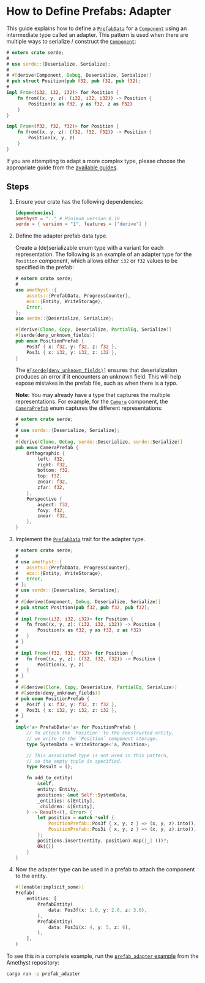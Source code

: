 # How to Define Prefabs: Adapter

This guide explains how to define a [`PrefabData`] for a [`Component`] using an intermediate type called an adapter. This pattern is used when there are multiple ways to serialize / construct the [`Component`]:

```rust
# extern crate serde;
# 
# use serde::{Deserialize, Serialize};
# 
# #[derive(Component, Debug, Deserialize, Serialize)]
# pub struct Position(pub f32, pub f32, pub f32);
# 
impl From<(i32, i32, i32)> for Position {
    fn from((x, y, z): (i32, i32, i32)) -> Position {
        Position(x as f32, y as f32, z as f32)
    }
}

impl From<(f32, f32, f32)> for Position {
    fn from((x, y, z): (f32, f32, f32)) -> Position {
        Position(x, y, z)
    }
}
```

If you are attempting to adapt a more complex type, please choose the appropriate guide from the [available guides][bk_prefab_prelude].

## Steps

1. Ensure your crate has the following dependencies:

   ```toml
   [dependencies]
   amethyst = ".." # Minimum version 0.10
   serde = { version = "1", features = ["derive"] }
   ```

1. Define the adapter prefab data type.

   Create a (de)serializable enum type with a variant for each representation. The following is an example of an adapter type for the `Position` component, which allows either `i32` or `f32` values to be specified in the prefab:

   ```rust
   # extern crate serde;
   # 
   use amethyst::{
       assets::{PrefabData, ProgressCounter},
       ecs::{Entity, WriteStorage},
       Error,
   };
   use serde::{Deserialize, Serialize};

   #[derive(Clone, Copy, Deserialize, PartialEq, Serialize)]
   #[serde(deny_unknown_fields)]
   pub enum PositionPrefab {
       Pos3f { x: f32, y: f32, z: f32 },
       Pos3i { x: i32, y: i32, z: i32 },
   }
   ```

   The [`#[serde(deny_unknown_fields)]`][ser_unk] ensures that deserialization produces an error if it encounters an unknown field. This will help expose mistakes in the prefab file, such as when there is a typo.

   **Note:** You may already have a type that captures the multiple representations. For example, for the [`Camera`] component, the [`CameraPrefab`] enum captures the different representations:

   ```rust
   # extern crate serde;
   # 
   # use serde::{Deserialize, Serialize};
   # 
   #[derive(Clone, Debug, serde::Deserialize, serde::Serialize)]
   pub enum CameraPrefab {
       Orthographic {
           left: f32,
           right: f32,
           bottom: f32,
           top: f32,
           znear: f32,
           zfar: f32,
       },
       Perspective {
           aspect: f32,
           fovy: f32,
           znear: f32,
       },
   }
   ```

1. Implement the [`PrefabData`] trait for the adapter type.

   ```rust
   # extern crate serde;
   # 
   # use amethyst::{
   #   assets::{PrefabData, ProgressCounter},
   #   ecs::{Entity, WriteStorage},
   #   Error,
   # };
   # use serde::{Deserialize, Serialize};
   # 
   # #[derive(Component, Debug, Deserialize, Serialize)]
   # pub struct Position(pub f32, pub f32, pub f32);
   # 
   # impl From<(i32, i32, i32)> for Position {
   #   fn from((x, y, z): (i32, i32, i32)) -> Position {
   #       Position(x as f32, y as f32, z as f32)
   #   }
   # }
   # 
   # impl From<(f32, f32, f32)> for Position {
   #   fn from((x, y, z): (f32, f32, f32)) -> Position {
   #       Position(x, y, z)
   #   }
   # }
   # 
   # #[derive(Clone, Copy, Deserialize, PartialEq, Serialize)]
   # #[serde(deny_unknown_fields)]
   # pub enum PositionPrefab {
   #   Pos3f { x: f32, y: f32, z: f32 },
   #   Pos3i { x: i32, y: i32, z: i32 },
   # }
   # 
   impl<'a> PrefabData<'a> for PositionPrefab {
       // To attach the `Position` to the constructed entity,
       // we write to the `Position` component storage.
       type SystemData = WriteStorage<'a, Position>;

       // This associated type is not used in this pattern,
       // so the empty tuple is specified.
       type Result = ();

       fn add_to_entity(
           &self,
           entity: Entity,
           positions: &mut Self::SystemData,
           _entities: &[Entity],
           _children: &[Entity],
       ) -> Result<(), Error> {
           let position = match *self {
               PositionPrefab::Pos3f { x, y, z } => (x, y, z).into(),
               PositionPrefab::Pos3i { x, y, z } => (x, y, z).into(),
           };
           positions.insert(entity, position).map(|_| ())?;
           Ok(())
       }
   }
   ```

1. Now the adapter type can be used in a prefab to attach the component to the entity.

   ```rust
   #![enable(implicit_some)]
   Prefab(
       entities: [
           PrefabEntity(
               data: Pos3f(x: 1.0, y: 2.0, z: 3.0),
           ),
           PrefabEntity(
               data: Pos3i(x: 4, y: 5, z: 6),
           ),
       ],
   )
   ```

To see this in a complete example, run the [`prefab_adapter` example][repo_prefab_adapter] from the Amethyst repository:

```bash
cargo run -p prefab_adapter
```

[bk_prefab_prelude]: how_to_define_prefabs_prelude.html
[repo_prefab_adapter]: https://github.com/amethyst/amethyst/tree/master/examples/prefab_adapter
[ser_unk]: https://serde.rs/container-attrs.html#deny_unknown_fields
[`cameraprefab`]: https://docs.amethyst.rs/master/amethyst_rendy/camera/enum.CameraPrefab.html
[`camera`]: https://docs.amethyst.rs/master/amethyst_rendy/camera/struct.Camera.html
[`component`]: https://docs.rs/specs/~0.16/specs/trait.Component.html
[`prefabdata`]: https://docs.amethyst.rs/master/amethyst_assets/trait.PrefabData.html
